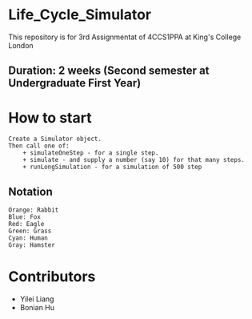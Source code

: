 # Life_Cycle_Simulator
This repository is for 3rd Assignmentat of 4CCS1PPA at King's College London

## Duration: 2 weeks (Second semester at Undergraduate First Year)

# How to start
    Create a Simulator object.
    Then call one of:
        + simulateOneStep - for a single step.
        + simulate - and supply a number (say 10) for that many steps.
        + runLongSimulation - for a simulation of 500 step


## Notation
    Orange: Rabbit
    Blue: Fox
    Red: Eagle
    Green: Grass
    Cyan: Human
    Gray: Hamster
    


# Contributors
- Yilei Liang
- Bonian Hu
